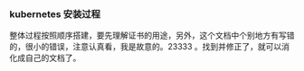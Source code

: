 ### kubernetes 安装过程 


整体过程按照顺序搭建，要先理解证书的用途，另外，这个文档中个别地方有写错的，很小的错误，注意认真看，我是故意的。23333  。找到并修正了，就可以消化成自己的文档了。 
 
